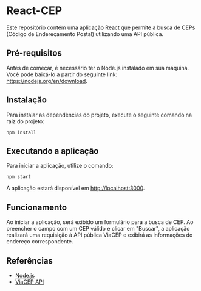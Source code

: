   <body>
    <h1>React-CEP</h1>
    <p>Este repositório contém uma aplicação React que permite a busca de CEPs (Código de Endereçamento Postal) utilizando uma API pública.</p>
    <h2>Pré-requisitos</h2>
    <p>Antes de começar, é necessário ter o Node.js instalado em sua máquina. Você pode baixá-lo a partir do seguinte link: <a href="https://nodejs.org/en/download">https://nodejs.org/en/download</a>.</p>
    <h2>Instalação</h2>
    <p>Para instalar as dependências do projeto, execute o seguinte comando na raiz do projeto:</p>
    <pre><code>npm install</code></pre>
    <h2>Executando a aplicação</h2>
    <p>Para iniciar a aplicação, utilize o comando:</p>
    <pre><code>npm start</code></pre>
    <p>A aplicação estará disponível em <a href="http://localhost:3000">http://localhost:3000</a>.</p>
    <h2>Funcionamento</h2>
    <p>Ao iniciar a aplicação, será exibido um formulário para a busca de CEP. Ao preencher o campo com um CEP válido e clicar em "Buscar", a aplicação realizará uma requisição à API pública ViaCEP e exibirá as informações do endereço correspondente.</p>
    <h2>Referências</h2>
    <ul>
      <li><a href="https://nodejs.org/en/">Node.js</a></li>
      <li><a href="https://viacep.com.br/">ViaCEP API</a></li>
    </ul>
  </body>

